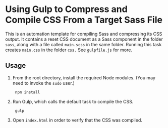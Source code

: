 # Using Gulp to Compress and Compile CSS From a Target Sass File

This is an automation template for compiling Sass and compressing its CSS output. It contains a reset CSS document as a Sass component in the folder `sass`, along with a file called `main.scss` in the same folder. Running this task creates `main.css` in the folder `css.` See `gulpfile.js` for more.

## Usage

1. From the root directory, install the required Node modules. (You may need to invoke the `sudo` user.)

        npm install

2. Run Gulp, which calls the default task to compile the CSS.

        gulp

3. Open `index.html` in order to verify that the CSS was compiled.

